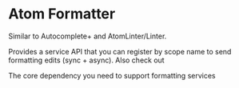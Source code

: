 # Atom Formatter
Similar to Autocomplete+ and AtomLinter/Linter. 

Provides a service API that you can register by scope name to send formatting edits (sync + async). Also check out 

The core dependency you need to support formatting services
